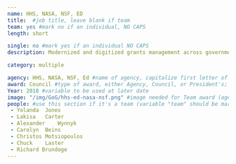 ```yaml
---
name: HHS, NASA, NSF, ED
title:  #job title, leave blank if team
team: yes #mark no if an individual, NO CAPS
length: short

single: no #mark yes if an individual NO CAPS
description: Modernized and digitized grants management across government. The team’s efforts allow grant recipients to spend more time and effort on driving results in areas such as public health, science, infrastructure, and economic development.

category: multiple

agency: HHS, NASA, NSF, Ed #name of agency, capitalize first letter of each name
award: Council #type of award, either Agency, Council, or President's; this is case sensitive so make sure to match the options listed exactly. This section generates the format of the card
Year: 2018 #variable to be used at later date
image: "/img/GoG/hhs-ed-nasa-nsf.png" #image needed for Team award (agency seal) and President's award (headshot); leave empty if and individual Agency award, IMAGE PATH: /img/agency/GSA_Seal.png
people: #use this section if it's a team (variable "team" should be marked "yes" above)
 - Yolanda	Jones
 - Lakisa	Carter
 - Alexander	Wynnyk
 - Carolyn	Beins
 - Christos	Motsiopoulos
 - Chuck	Laster
 - Richard Brundage
---
```

